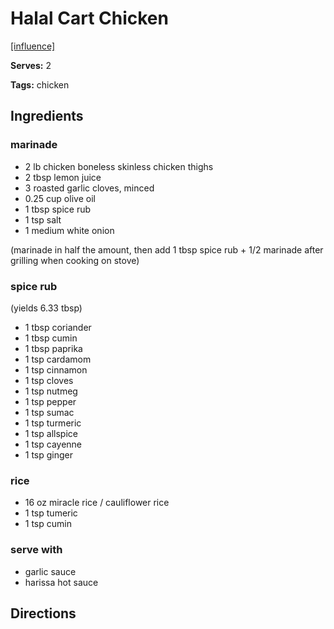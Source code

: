 # Halal Cart Chicken

[[influence]](https://www.reddit.com/r/seriouseats/comments/86zdx9/dont_make_the_halal_cart_chicken_and_rice/)

**Serves:** 2

**Tags:** chicken

## Ingredients

### marinade 

* 2 lb chicken boneless skinless chicken thighs
* 2 tbsp lemon juice
* 3 roasted garlic cloves, minced
* 0.25 cup olive oil
* 1 tbsp spice rub
* 1 tsp salt
* 1 medium white onion

(marinade in half the amount, then add 1 tbsp spice rub + 1/2 marinade after grilling when cooking on stove)

### spice rub

(yields 6.33 tbsp)

* 1 tbsp coriander
* 1 tbsp cumin
* 1 tbsp paprika
* 1 tsp cardamom
* 1 tsp cinnamon
* 1 tsp cloves
* 1 tsp nutmeg
* 1 tsp pepper
* 1 tsp sumac
* 1 tsp turmeric
* 1 tsp allspice
* 1 tsp cayenne
* 1 tsp ginger

### rice

* 16 oz miracle rice / cauliflower rice
* 1 tsp tumeric
* 1 tsp cumin

### serve with
* garlic sauce
* harissa hot sauce

## Directions
